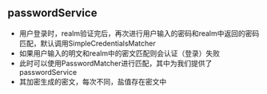## passwordService 
* 用户登录时，realm验证完后，再次进行用户输入的密码和realm中返回的密码匹配，默认调用SimpleCredentialsMatcher
* 如果用户输入的明文和realm中的密文匹配则会认证（登录）失败
* 此时可以使用PasswordMatcher进行匹配，其中为我们提供了passwordService
* 其加密生成的密文，每次不同，盐值存在密文中